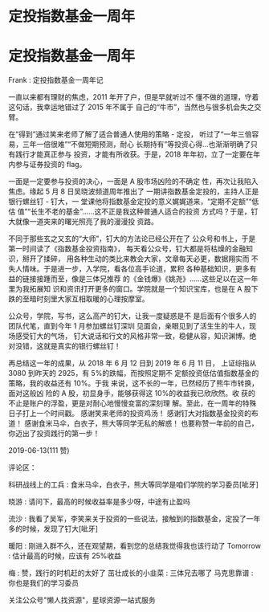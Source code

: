 # 定投指数基金一周年

# 定投指数基金一周年

Frank : 定投指数基金一周年记

一直以来都有理财的焦虑，2011 年开了户，但是早就听过不 懂不做的道理，守着这句话，我幸运地错过了 2015 年不属于 自己的“牛市”，当然也与很多机会失之交臂。

在“得到”通过笑来老师了解了适合普通人使用的策略 - 定投， 听过了“一年三倍容易，三年一倍很难”“不做短期预测，耐心 长期持有”等投资心得…也渐渐明确了只有践行才能真正参与 投资，才能有所收获。于是，2018 年年初，立了一定要在年 内参与证券投资的 flag。

一面是一定要参与投资的决心，一面是 A 股市场凶险的不确定 性，再次让我陷入焦虑。缘起 5 月 8 日吴晓波频道周年推出了 一期讲指数基金定投的，主持人正是银行螺丝钉 - 钉大，一 堂课他将指数基金定投的意义娓娓道来，“定期不定额”“低估 值”“长生不老的基金”……这不正是我这种普通人适合的投资 方式吗？于是，钉大就像一道突来的曙光照亮了我的漫漫投 资路。

不同于那些玄之又玄的“大师”，钉大的方法论已经公开在了 公众号和书上，于是第一时间读了《指数基金投资指南》， 每天看公众号，钉大都是将枯燥的金融知识，掰开了揉碎， 用各种生动的类比来教会大家，文章每天必更，数据翔实而 不失人情味。于是进一步，入学院，看各位高手论道，累积 各种基础知识，更多有益的链接接踵而至，像是三体兄推荐 的《金钱爆》《姚尧》……这些足以在这一年里为我拓展知 识和资讯打开更多的窗口。学院就是一个知识宝库，也是在 A 股下跌的至暗时刻里大家互相取暖的心理按摩室。

公众号，学院，写书，这么高产的钉大，让我一度疑惑是不 是后面有个很多人的团队代笔，直到今年 1 月参加螺丝钉深圳 见面会，亲眼见到了活生生的牛人，现场感受钉大的气场， 钉大说话和行文的风格非常一致，稳健从容，知识渊博。绝 对没错，这就是真实的银行螺丝钉！

再总结这一年的成果，从 2018 年 6 月 12 日到 2019 年 6 月 11 日， 上证综指从 3080 到昨天的 2925，有 5%的跌幅，而按照定期不 定额投资低估值指数基金的策略，我的收益还有 10%。于我 来说，这不长的一年，已然经历了熊牛市转换，面对这般凶 险的 A 股，初显身手，能够获得这 10%的收益我已欣欣然。收 获的不止是账户的浮盈，更是对耐心地慢慢变富的深刻理 解。至此，在一周年的特殊日子打上一个时间戳。 感谢笑来老师的投资鸡汤！ 感谢钉大对指数基金投资的布道！ 感谢食米马伞，白衣子，熊大等同学无私的解惑！ 也要称赞一年前的自己，你迈出了投资践行的第一步！

2019-06-13(111 赞)

评论区：

科研战线上的工兵 : 食米马伞，白衣子，熊大等同学是咱们学院的学习委员[呲牙]

晓游 : 请问下，最高的时候收益率是多少呀，中途有止盈吗

流沙 : 我看了吴军，李笑来关于投资的一些说法，接触到的指数基金，定投了一年多的时候，发现了钉大[呲牙]

暖阳 : 刚进入群不久，还在观望期，看到您的总结我觉得我也该行动了 Tomorrow : 估计最高的时候，应该有 25%收益

梅 : 赞，践行的时机赶的太好了 茁壮成长的小韭菜 : 三体兄去哪了 马克思靠谱 : 你也是我们的学习委员

关注公众号"懒人找资源"，星球资源一站式服务